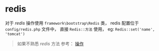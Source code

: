 # redis

对于 *redis* 操作使用 `framework\bootstrap\Redis` 类， redis 配置位于 `config/redis.php` 文件中， 直接 `Redis::方法` 使用， eg: `Redis::set('name', 'tomcat')`

> 如果不熟悉 *redis* 方法 参考： [操作](https://github.com/phpredis/phpredis)
